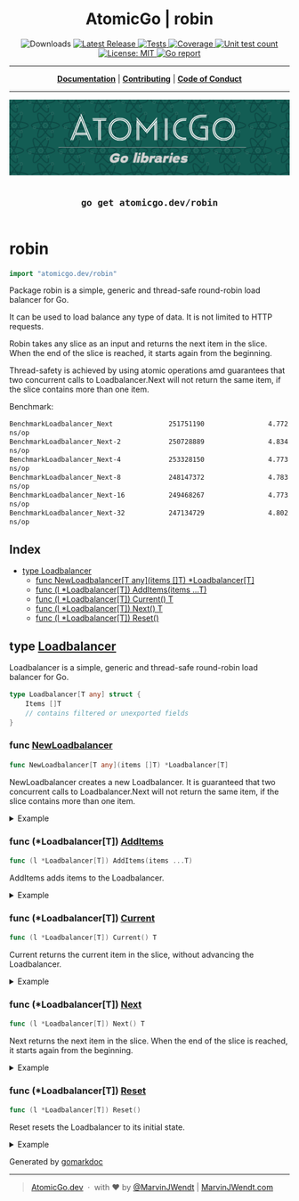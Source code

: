 <h1 align="center">AtomicGo | robin</h1>

<p align="center">
<img src="https://img.shields.io/endpoint?url=https%3A%2F%2Fatomicgo.dev%2Fapi%2Fshields%2Frobin&style=flat-square" alt="Downloads">

<a href="https://github.com/atomicgo/robin/releases">
<img src="https://img.shields.io/github/v/release/atomicgo/robin?style=flat-square" alt="Latest Release">
</a>

<a href="https://codecov.io/gh/atomicgo/robin" target="_blank">
<img src="https://img.shields.io/github/actions/workflow/status/atomicgo/robin/go.yml?style=flat-square" alt="Tests">
</a>

<a href="https://codecov.io/gh/atomicgo/robin" target="_blank">
<img src="https://img.shields.io/codecov/c/gh/atomicgo/robin?color=magenta&logo=codecov&style=flat-square" alt="Coverage">
</a>

<a href="https://codecov.io/gh/atomicgo/robin">
<!-- unittestcount:start --><img src="https://img.shields.io/badge/Unit_Tests-10-magenta?style=flat-square" alt="Unit test count"><!-- unittestcount:end -->
</a>

<a href="https://opensource.org/licenses/MIT" target="_blank">
<img src="https://img.shields.io/badge/License-MIT-yellow.svg?style=flat-square" alt="License: MIT">
</a>
  
<a href="https://goreportcard.com/report/github.com/atomicgo/robin" target="_blank">
<img src="https://goreportcard.com/badge/github.com/atomicgo/robin?style=flat-square" alt="Go report">
</a>   

</p>

---

<p align="center">
<strong><a href="https://pkg.go.dev/atomicgo.dev/robin#section-documentation" target="_blank">Documentation</a></strong>
|
<strong><a href="https://github.com/atomicgo/atomicgo/blob/main/CONTRIBUTING.md" target="_blank">Contributing</a></strong>
|
<strong><a href="https://github.com/atomicgo/atomicgo/blob/main/CODE_OF_CONDUCT.md" target="_blank">Code of Conduct</a></strong>
</p>

---

<p align="center">
  <img src="https://raw.githubusercontent.com/atomicgo/atomicgo/main/assets/header.png" alt="AtomicGo">
</p>

<p align="center">
<table>
<tbody>
</tbody>
</table>
</p>
<h3  align="center"><pre>go get atomicgo.dev/robin</pre></h3>
<p align="center">
<table>
<tbody>
</tbody>
</table>
</p>

<!-- gomarkdoc:embed:start -->

<!-- Code generated by gomarkdoc. DO NOT EDIT -->

# robin

```go
import "atomicgo.dev/robin"
```

Package robin is a simple, generic and thread\-safe round\-robin load balancer for Go.

It can be used to load balance any type of data. It is not limited to HTTP requests.

Robin takes any slice as an input and returns the next item in the slice. When the end of the slice is reached, it starts again from the beginning.

Thread\-safety is achieved by using atomic operations amd guarantees that two concurrent calls to Loadbalancer.Next will not return the same item, if the slice contains more than one item.

Benchmark:

```
BenchmarkLoadbalancer_Next              251751190                4.772 ns/op
BenchmarkLoadbalancer_Next-2            250728889                4.834 ns/op
BenchmarkLoadbalancer_Next-4            253328150                4.773 ns/op
BenchmarkLoadbalancer_Next-8            248147372                4.783 ns/op
BenchmarkLoadbalancer_Next-16           249468267                4.773 ns/op
BenchmarkLoadbalancer_Next-32           247134729                4.802 ns/op
```

## Index

- [type Loadbalancer](<#type-loadbalancer>)
  - [func NewLoadbalancer[T any](items []T) *Loadbalancer[T]](<#func-newloadbalancer>)
  - [func (l *Loadbalancer[T]) AddItems(items ...T)](<#func-loadbalancert-additems>)
  - [func (l *Loadbalancer[T]) Current() T](<#func-loadbalancert-current>)
  - [func (l *Loadbalancer[T]) Next() T](<#func-loadbalancert-next>)
  - [func (l *Loadbalancer[T]) Reset()](<#func-loadbalancert-reset>)


## type [Loadbalancer](<https://github.com/atomicgo/robin/blob/main/robin.go#L8-L12>)

Loadbalancer is a simple, generic and thread\-safe round\-robin load balancer for Go.

```go
type Loadbalancer[T any] struct {
    Items []T
    // contains filtered or unexported fields
}
```

### func [NewLoadbalancer](<https://github.com/atomicgo/robin/blob/main/robin.go#L16>)

```go
func NewLoadbalancer[T any](items []T) *Loadbalancer[T]
```

NewLoadbalancer creates a new Loadbalancer. It is guaranteed that two concurrent calls to Loadbalancer.Next will not return the same item, if the slice contains more than one item.

<details><summary>Example</summary>
<p>

```go
package main

import (
	"atomicgo.dev/robin"
	"fmt"
)

func main() {
	set := []string{"object1", "object2", "object3"}
	lb := robin.NewLoadbalancer(set)

	fmt.Println(lb.Current())

}
```

#### Output

```
object1
```

</p>
</details>

### func \(\*Loadbalancer\[T\]\) [AddItems](<https://github.com/atomicgo/robin/blob/main/robin.go#L40>)

```go
func (l *Loadbalancer[T]) AddItems(items ...T)
```

AddItems adds items to the Loadbalancer.

<details><summary>Example</summary>
<p>

```go
package main

import (
	"atomicgo.dev/robin"
	"fmt"
)

func main() {
	set := []int{1, 2, 3}
	lb := robin.NewLoadbalancer(set)

	lb.AddItems(4, 5, 6)

	fmt.Println(lb.Items)

}
```

#### Output

```
[1 2 3 4 5 6]
```

</p>
</details>

### func \(\*Loadbalancer\[T\]\) [Current](<https://github.com/atomicgo/robin/blob/main/robin.go#L23>)

```go
func (l *Loadbalancer[T]) Current() T
```

Current returns the current item in the slice, without advancing the Loadbalancer.

<details><summary>Example</summary>
<p>

```go
package main

import (
	"atomicgo.dev/robin"
	"fmt"
)

func main() {
	set := []int{1, 2, 3}
	lb := robin.NewLoadbalancer(set)

	fmt.Println(lb.Current())

}
```

#### Output

```
1
```

</p>
</details>

### func \(\*Loadbalancer\[T\]\) [Next](<https://github.com/atomicgo/robin/blob/main/robin.go#L29>)

```go
func (l *Loadbalancer[T]) Next() T
```

Next returns the next item in the slice. When the end of the slice is reached, it starts again from the beginning.

<details><summary>Example</summary>
<p>

```go
package main

import (
	"atomicgo.dev/robin"
	"fmt"
)

func main() {
	set := []int{1, 2, 3}
	lb := robin.NewLoadbalancer(set)

	for i := 0; i < 10; i++ {
		fmt.Println(lb.Next())
	}
}
```

#### Output

```
1
2
3
1
2
3
1
2
3
1
```

</p>
</details>

### func \(\*Loadbalancer\[T\]\) [Reset](<https://github.com/atomicgo/robin/blob/main/robin.go#L35>)

```go
func (l *Loadbalancer[T]) Reset()
```

Reset resets the Loadbalancer to its initial state.

<details><summary>Example</summary>
<p>

```go
package main

import (
	"atomicgo.dev/robin"
	"fmt"
)

func main() {
	set := []int{1, 2, 3, 4, 5, 6}
	lb := robin.NewLoadbalancer(set)

	lb.Next()
	lb.Next()
	lb.Next()

	lb.Reset()

	fmt.Println(lb.Current())

}
```

#### Output

```
1
```

</p>
</details>



Generated by [gomarkdoc](<https://github.com/princjef/gomarkdoc>)


<!-- gomarkdoc:embed:end -->

---

> [AtomicGo.dev](https://atomicgo.dev) &nbsp;&middot;&nbsp;
> with ❤️ by [@MarvinJWendt](https://github.com/MarvinJWendt) |
> [MarvinJWendt.com](https://marvinjwendt.com)
